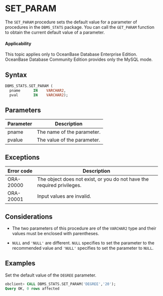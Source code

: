 # SET_PARAM

The `SET_PARAM` procedure sets the default value for a parameter of procedures in the `DBMS_STATS` package. You can call the `GET_PARAM` function to obtain the current default value of a parameter.

  <main id="notice" >
    <h4>Applicability</h4>
    <p>This topic applies only to OceanBase Database Enterprise Edition. OceanBase Database Community Edition provides only the MySQL mode. </p>
  </main>

## Syntax

```sql
DBMS_STATS.SET_PARAM (
  pname      IN    VARCHAR2,
  pval       IN    VARCHAR2);
```



## Parameters


| Parameter | Description |
|--------|--------|
| pname | The name of the parameter.  |
| pvalue | The value of the parameter.  |



## Exceptions


| Error code | Description |
|-----------|--------------|
| ORA-20000 | The object does not exist, or you do not have the required privileges.  |
| ORA-20001 | Input values are invalid.  |



## Considerations

* The two parameters of this procedure are of the `VARCHAR2` type and their values must be enclosed with parentheses.

* `NULL` and `'NULL'` are different. `NULL` specifies to set the parameter to the recommended value and `'NULL'` specifies to set the parameter to `NULL`.



## Examples

Set the default value of the `DEGREE` parameter.

```sql
obclient> CALL DBMS_STATS.SET_PARAM('DEGREE','20');
Query OK, 0 rows affected
```


